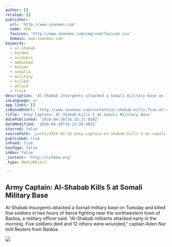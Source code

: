 ```yaml
---
author: []
related: []
publisher:
  url: 'http://www.voanews.com'
  name: VOA
  favicon: 'http://www.voanews.com/img/voa/favicon.ico'
  domain: www.voanews.com
keywords:
  - al-shabab
  - baidoa
  - soldiers
  - ambushed
  - kenyan
  - somalia
  - military
  - killed
  - attack
  - truck
description: 'Al-Shabab insurgents attacked a Somali military base on Tuesday and killed five soldiers in two hours of fierce fighting near the northwestern town of Baidoa, a military officer said. "Al-Shabab militants attacked early in the morning. Five soldiers died and 12 others were wounded," captain Aden Nur told Reuters from Baidoa.'
inLanguage: en
app_links: []
isBasedOnUrl: 'http://www.voanews.com/content/al-shabab-kills-five-at-somali-military-base/3302855.html'
title: 'Army Captain: Al-Shabab Kills 5 at Somali Military Base'
datePublished: '2016-04-26T16:33:21.058Z'
dateModified: '2016-04-26T16:23:28.465Z'
starred: false
sourcePath: _posts/2016-04-26-army-captain-al-shabab-kills-5-at-somali-military-base.md
published: true
inFeed: true
hasPage: false
inNav: false
_context: 'http://schema.org'
_type: MediaObject

---
```

<article style=""><h1>Army Captain: Al-Shabab Kills 5 at Somali Military Base</h1><p>Al-Shabab insurgents attacked a Somali military base on Tuesday and killed five soldiers in two hours of fierce fighting near the northwestern town of Baidoa, a military officer said. "Al-Shabab militants attacked early in the morning. Five soldiers died and 12 others were wounded," captain Aden Nur told Reuters from Baidoa.</p><img src="http://gdb.voanews.com/40D98128-8902-40F4-9738-3B63AAA9C989_mw1024_mh1024_s.png" /></article>